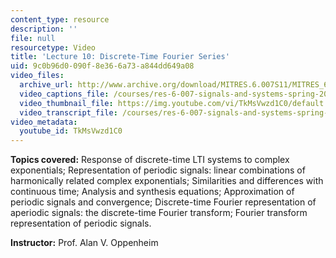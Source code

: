 ```yaml
---
content_type: resource
description: ''
file: null
resourcetype: Video
title: 'Lecture 10: Discrete-Time Fourier Series'
uid: 9c0b96d0-090f-8e36-6a73-a844dd649a08
video_files:
  archive_url: http://www.archive.org/download/MITRES.6.007S11/MITRES_6-007S11lec10_300k.mp4
  video_captions_file: /courses/res-6-007-signals-and-systems-spring-2011/4b4c798a07875b0c999928309825916d_TkMsVwzd1C0.vtt
  video_thumbnail_file: https://img.youtube.com/vi/TkMsVwzd1C0/default.jpg
  video_transcript_file: /courses/res-6-007-signals-and-systems-spring-2011/0e0484f952589facbec83d8b55a11fe6_TkMsVwzd1C0.pdf
video_metadata:
  youtube_id: TkMsVwzd1C0
---
```


**Topics covered:** Response of discrete-time LTI systems to complex exponentials; Representation of periodic signals: linear combinations of harmonically related complex exponentials; Similarities and differences with continuous time; Analysis and synthesis equations; Approximation of periodic signals and convergence; Discrete-time Fourier representation of aperiodic signals: the discrete-time Fourier transform; Fourier transform representation of periodic signals.

**Instructor:** Prof. Alan V. Oppenheim